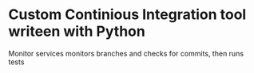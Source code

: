 # Custom Continious Integration tool writeen with Python

Monitor services monitors branches and checks for commits,
then runs tests
